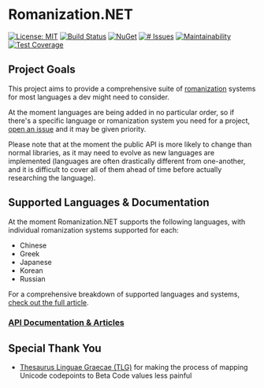 # Romanization.NET
[![License: MIT](https://img.shields.io/badge/license-MIT-blue.svg)](https://choosealicense.com/licenses/mit/)
[![Build Status](https://img.shields.io/travis/zedseven/Romanization.NET/dev?logo=travis-ci&logoColor=white)](https://travis-ci.org/zedseven/Romanization.NET)
[![NuGet](https://img.shields.io/nuget/v/Romanization.NET.svg?logo=nuget)](https://www.nuget.org/packages/Romanization.NET/)
[![# Issues](https://img.shields.io/github/issues/zedseven/Romanization.NET?logo=github)](https://github.com/zedseven/Romanization.NET/issues)
[![Maintainability](https://img.shields.io/codeclimate/maintainability/zedseven/Romanization.NET?logo=code-climate)](https://codeclimate.com/github/zedseven/Romanization.NET/maintainability)
[![Test Coverage](https://img.shields.io/codeclimate/coverage/zedseven/Romanization.NET?logo=code-climate)](https://codeclimate.com/github/zedseven/Romanization.NET/test_coverage)

## Project Goals
This project aims to provide a comprehensive suite of [romanization](https://en.wikipedia.org/wiki/Romanization) systems
for most languages a dev might need to consider.

At the moment languages are being added in no particular order, so if there's a specific language or romanization system
you need for a project, [open an issue](https://github.com/zedseven/Romanization.NET/issues) and it may be given priority.

Please note that at the moment the public API is more likely to change than normal libraries, as it may need to evolve
as new languages are implemented (languages are often drastically different from one-another, and it is difficult to
cover all of them ahead of time before actually researching the language).

## Supported Languages & Documentation
At the moment Romanization.NET supports the following languages, with individual romanization systems supported for each:

- Chinese
- Greek
- Japanese
- Korean
- Russian

For a comprehensive breakdown of supported languages and systems,
[check out the full article](Documentation/articles/supported.md).

### [API Documentation & Articles](https://zedseven.github.io/Romanization.NET/)

## Special Thank You
- [Thesaurus Linguae Graecae (TLG)](http://stephanus.tlg.uci.edu/) for making the process of mapping Unicode codepoints to Beta Code values less painful
